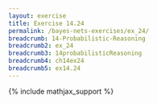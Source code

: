 ```yaml
---
layout: exercise
title: Exercise 14.24
permalink: /bayes-nets-exercises/ex_24/
breadcrumb: 14-Probabilistic-Reasoning
breadcrumb2: ex_24
breadcrumb3: 14probabilisticReasoning
breadcrumb4: ch14ex24
breadcrumb5: ex14.24
---
```


{% include mathjax_support %}

